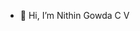 - 👋 Hi, I’m Nithin Gowda C V



<!---![1f331](https://github.com/nithingowdacv8/nithingowdacv8/assets/138846565/9d3158c3-6db3-4ab3-a78a-33cb7390d681)

nithingowdacv8/nithingowdacv8 is a ✨ special ✨ repository because its `README.md` (this file) appears on your GitHub profile.
You can click the Previe![Uploading 1f331.png…]()
w link to take a look at your changes.
--->
